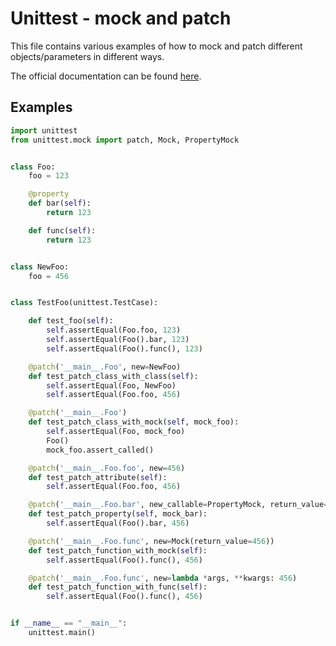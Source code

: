 # Unittest - mock and patch

This file contains various examples of how to mock and patch different objects/parameters in different ways.

The official documentation can be found [here](https://docs.python.org/3/library/unittest.mock.html).

## Examples

```python
import unittest
from unittest.mock import patch, Mock, PropertyMock


class Foo:
    foo = 123

    @property
    def bar(self):
        return 123

    def func(self):
        return 123


class NewFoo:
    foo = 456


class TestFoo(unittest.TestCase):

    def test_foo(self):
        self.assertEqual(Foo.foo, 123)
        self.assertEqual(Foo().bar, 123)
        self.assertEqual(Foo().func(), 123)

    @patch('__main__.Foo', new=NewFoo)
    def test_patch_class_with_class(self):
        self.assertEqual(Foo, NewFoo)
        self.assertEqual(Foo.foo, 456)

    @patch('__main__.Foo')
    def test_patch_class_with_mock(self, mock_foo):
        self.assertEqual(Foo, mock_foo)
        Foo()
        mock_foo.assert_called()

    @patch('__main__.Foo.foo', new=456)
    def test_patch_attribute(self):
        self.assertEqual(Foo.foo, 456)

    @patch('__main__.Foo.bar', new_callable=PropertyMock, return_value=456)
    def test_patch_property(self, mock_bar):
        self.assertEqual(Foo().bar, 456)

    @patch('__main__.Foo.func', new=Mock(return_value=456))
    def test_patch_function_with_mock(self):
        self.assertEqual(Foo().func(), 456)

    @patch('__main__.Foo.func', new=lambda *args, **kwargs: 456)
    def test_patch_function_with_func(self):
        self.assertEqual(Foo().func(), 456)


if __name__ == "__main__":
    unittest.main()
```
